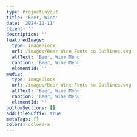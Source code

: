 ```yaml
---
type: ProjectLayout
title: 'Beer, Wine'
date: '2024-10-11'
client: ''
description: ''
featuredImage:
  type: ImageBlock
  url: /images/Beer Wine Fonts to Outlines.svg
  altText: 'Beer, Wine Menu'
  caption: 'Beer, Wine Menu'
  elementId: ''
media:
  type: ImageBlock
  url: /images/Beer Wine Fonts to Outlines.svg
  altText: 'Beer, Wine Menu'
  caption: 'Beer, Wine Menu'
  elementId: ''
bottomSections: []
addTitleSuffix: true
metaTags: []
colors: colors-a
---
```

